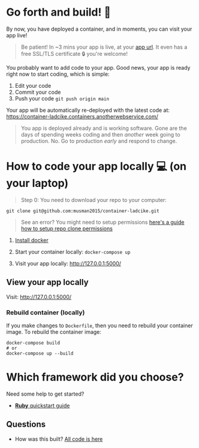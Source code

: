 # Go forth and build! 🚀

By now, you have deployed a container, and in moments, you can visit your app
live!

> Be patient! In ~3 mins your app is live, at your [app url](https://container-ladcike.containers.anotherwebservice.com/). It even has a free SSL/TLS certificate 🔒 you're welcome!

You probably want to add code to your app. Good news, your app is ready right now to start coding, which is simple:

1. Edit your code
2. Commit your code
3. Push your code `git push origin main`

Your app will be automatically re-deployed with the latest code at: https://container-ladcike.containers.anotherwebservice.com/

> You app is deployed already and is working software. Gone are the days of spending weeks coding and then *another* week going to production. No. Go to production *early* and respond to change.

# How to code your app locally 💻 (on your laptop)

> Step 0: You need to download your repo to your computer:

```
git clone git@github.com:musman2015/container-ladcike.git
```

> See an error? You might need to setup permissions [here's a guide how to setup repo clone permissions](https://docs.github.com/en/authentication/connecting-to-github-with-ssh/adding-a-new-ssh-key-to-your-github-account)

1. [Install docker](https://docs.docker.com/get-docker/)

2. Start your container locally: `docker-compose up`
3. Visit your app locally: http://127.0.0.1:5000/

## View your app locally

Visit: http://127.0.0.1:5000/

### Rebuild container (locally)
If you make changes to `Dockerfile`, then you need to rebuild your container image. To rebuild the container image:
```
docker-compose build
# or 
docker-compose up --build
```

# Which framework did you choose?

Need some help to get started?

- [**Ruby** quickstart guide](https://github.com/KarmaComputing/rails-quickstart)


## Questions

- How was this built? [All code is here](https://github.com/KarmaComputing/container-hosting)
